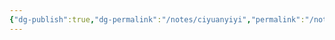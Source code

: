 ```yaml
---
{"dg-publish":true,"dg-permalink":"/notes/ciyuanyiyi","permalink":"/notes/ciyuanyiyi/","tags":["语言学"],"created":"2024-11-30T21:03:12.215+08:00","updated":"2025-03-02T16:45:57.963+08:00"}
---
```


